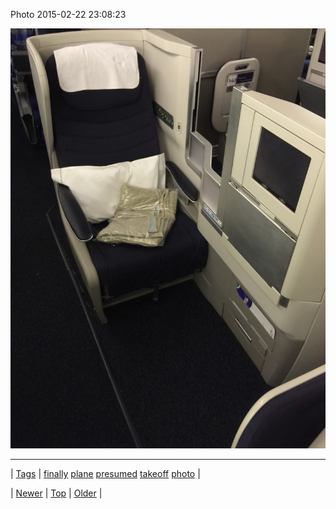 <!--
title: Photo 2015-02-22 23
date: 2020-06-28T15:27:00.069Z
tags: finally, plane, presumed, takeoff, photo
-->


Photo 2015-02-22 23:08:23

![](111803115204-0.jpg)

<!--BOTTOM-POST-NAVIGATION-->
---

| [Tags](tags.md) | [finally](tag-finally.md) [plane](tag-plane.md) [presumed](tag-presumed.md) [takeoff](tag-takeoff.md) [photo](tag-photo.md) |

| [Newer](111781269254.md) | [Top](index.md) | [Older](111974841849.md) |